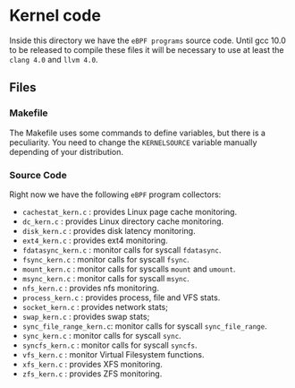 # Kernel code

Inside this directory we have the `eBPF programs` source code. Until gcc 10.0 to be released to compile
these files it will be necessary to use at least the `clang 4.0` and `llvm 4.0`.

## Files

### Makefile

The Makefile uses some commands to define variables, but there is a
peculiarity. You need to change the `KERNELSOURCE` variable manually depending
of your distribution.

### Source Code

Right now we have the following `eBPF` program collectors:

-  `cachestat_kern.c`      : provides Linux page cache monitoring.
-  `dc_kern.c`             : provides Linux directory cache monitoring.
-  `disk_kern.c`           : provides disk latency monitoring.
-  `ext4_kern.c`           : provides ext4 monitoring.
-  `fdatasync_kern.c`      : monitor calls for syscall `fdatasync`.
-  `fsync_kern.c`          : monitor calls for syscall `fsync`.
-  `mount_kern.c`          : monitor calls for syscalls `mount` and `umount`.
-  `msync_kern.c`          : monitor calls for syscall `msync`.
-  `nfs_kern.c`            : provides nfs monitoring.
-  `process_kern.c`        : provides process, file and VFS stats.
-  `socket_kern.c`         : provides network stats;
-  `swap_kern.c`           : provides swap stats;
-  `sync_file_range_kern.c`: monitor calls for syscall `sync_file_range`.
-  `sync_kern.c`           : monitor calls for syscall `sync`.
-  `syncfs_kern.c`         : monitor calls for syscall `syncfs`.
-  `vfs_kern.c`            : monitor Virtual Filesystem functions.
-  `xfs_kern.c`            : provides XFS monitoring.
-  `zfs_kern.c`            : provides ZFS monitoring.
